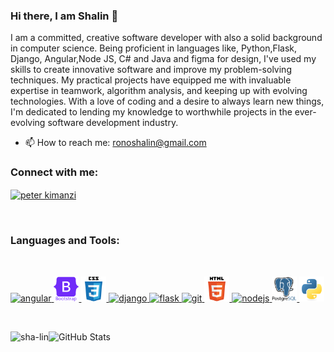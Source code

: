 ### Hi there, I am Shalin 👋
I am a committed, creative software developer with also a solid background in computer science. Being proficient in languages like, Python,Flask, Django, Angular,Node JS, C# and Java and figma for design, I've used my skills to create innovative software and improve my problem-solving techniques. My practical projects have equipped me with invaluable expertise in teamwork, algorithm analysis, and keeping up with evolving technologies. With a love of coding and a desire to always learn new things, I'm dedicated to lending my knowledge to worthwhile projects in the ever-evolving software development industry.


- 📫 How to reach me: ronoshalin@gmail.com
<h3 align="left">Connect with me:</h3>
<p align="left">
<a href="linkedin.com/in/shalin-rono-a7829a21b" target="blank"><img align="center" src="https://raw.githubusercontent.com/rahuldkjain/github-profile-readme-generator/master/src/images/icons/Social/linked-in-alt.svg" alt="peter kimanzi" height="30" width="40" /></a>
</p>

<br>

<h3 align="left">Languages and Tools:</h3>
<br>

<p align="left"> <a href="https://angular.io" target="_blank" rel="noreferrer"> <img src="https://angular.io/assets/images/logos/angular/angular.svg" alt="angular" width="40" height="40"/> </a> <a href="https://getbootstrap.com" target="_blank" rel="noreferrer"> <img src="https://raw.githubusercontent.com/devicons/devicon/master/icons/bootstrap/bootstrap-plain-wordmark.svg" alt="bootstrap" width="40" height="40"/> </a> <a href="https://www.w3schools.com/css/" target="_blank" rel="noreferrer"> <img src="https://raw.githubusercontent.com/devicons/devicon/master/icons/css3/css3-original-wordmark.svg" alt="css3" width="40" height="40"/> </a> <a href="https://www.djangoproject.com/" target="_blank" rel="noreferrer"> <img src="https://cdn.worldvectorlogo.com/logos/django.svg" alt="django" width="40" height="40"/> </a> <a href="https://flask.palletsprojects.com/" target="_blank" rel="noreferrer"> <img src="https://www.vectorlogo.zone/logos/pocoo_flask/pocoo_flask-icon.svg" alt="flask" width="40" height="40"/> </a> <a href="https://git-scm.com/" target="_blank" rel="noreferrer"> <img src="https://www.vectorlogo.zone/logos/git-scm/git-scm-icon.svg" alt="git" width="40" height="40"/> </a> <a href="https://www.w3.org/html/" target="_blank" rel="noreferrer"> <img src="https://raw.githubusercontent.com/devicons/devicon/master/icons/html5/html5-original-wordmark.svg" alt="html5" width="40" height="40"/> </a> <a href="https://nodejs.org/" target="_blank" rel="noreferrer"> <img src="https://image.shutterstock.com/image-vector/node-js-framework-web-development-260nw-1740811286.jpg" alt="nodejs" width="40" height="40"/> </a> <a href="https://www.postgresql.org" target="_blank" rel="noreferrer"> <img src="https://raw.githubusercontent.com/devicons/devicon/master/icons/postgresql/postgresql-original-wordmark.svg" alt="postgresql" width="40" height="40"/> </a> <a href="https://www.python.org" target="_blank" rel="noreferrer"> <img src="https://raw.githubusercontent.com/devicons/devicon/master/icons/python/python-original.svg" alt="python" width="40" height="40"/> </a> <br>
</p>

<br>


<p><img align="left" src="https://github-readme-stats.vercel.app/api/top-langs?username=sha-lin&show_icons=true&locale=en&layout=compact&theme=radical" alt="sha-lin" /></p>

![GitHub Stats](https://github-readme-stats.vercel.app/api?username=sha-lin&theme=radical)



